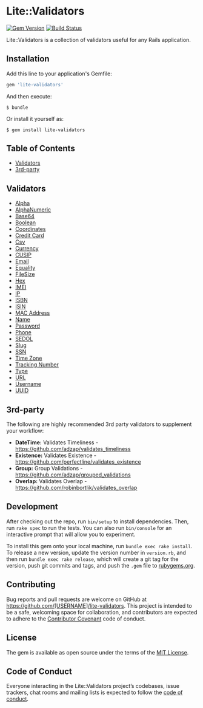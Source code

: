 # Lite::Validators

[![Gem Version](https://badge.fury.io/rb/lite-validators.svg)](http://badge.fury.io/rb/lite-validators)
[![Build Status](https://travis-ci.org/drexed/lite-validators.svg?branch=master)](https://travis-ci.org/drexed/lite-validators)

Lite::Validators is a collection of validators useful for any Rails application.

## Installation

Add this line to your application's Gemfile:

```ruby
gem 'lite-validators'
```

And then execute:

    $ bundle

Or install it yourself as:

    $ gem install lite-validators

## Table of Contents

* [Validators](#validators)
* [3rd-party](#3rd-party)

## Validators

* [Alpha](https://github.com/drexed/lite-validators/blob/master/docs/ALPHA.md)
* [AlphaNumeric](https://github.com/drexed/lite-validators/blob/master/docs/ALPHA_NUMERIC.md)
* [Base64](https://github.com/drexed/lite-validators/blob/master/docs/BASE64.md)
* [Boolean](https://github.com/drexed/lite-validators/blob/master/docs/BOOLEAN.md)
* [Coordinates](https://github.com/drexed/lite-validators/blob/master/docs/COORDINATE.md)
* [Credit Card](https://github.com/drexed/lite-validators/blob/master/docs/CREDIT_CARD.md)
* [Csv](#csvvalidator)
* [Currency](https://github.com/drexed/lite-validators/blob/master/docs/CURRENCY.md)
* [CUSIP](#cusipvalidator)
* [Email](#emailvalidator)
* [Equality](#equalityvalidator)
* [FileSize](#filesizevalidator)
* [Hex](#hexvalidator)
* [IMEI](#imeivalidator)
* [IP](#ipvalidator)
* [ISBN](#isbnvalidator)
* [ISIN](#isinvalidator)
* [MAC Address](#macaddressvalidator)
* [Name](#namevalidator)
* [Password](#passwordvalidator)
* [Phone](#phonevalidator)
* [SEDOL](#sedolvalidator)
* [Slug](#slugvalidator)
* [SSN](#ssnvalidator)
* [Time Zone](#timezonevalidator)
* [Tracking Number](#trackingnumbervalidator)
* [Type](#typevalidator)
* [URL](#urlvalidator)
* [Username](#usernamevalidator)
* [UUID](#uuidvalidator)

## 3rd-party

The following are highly recommended 3rd party validators to supplement your workflow:

* **DateTime:** Validates Timeliness - https://github.com/adzap/validates_timeliness
* **Existence:** Validates Existence - https://github.com/perfectline/validates_existence
* **Group:** Group Validations - https://github.com/adzap/grouped_validations
* **Overlap:** Validates Overlap - https://github.com/robinbortlik/validates_overlap

## Development

After checking out the repo, run `bin/setup` to install dependencies. Then, run `rake spec` to run the tests. You can also run `bin/console` for an interactive prompt that will allow you to experiment.

To install this gem onto your local machine, run `bundle exec rake install`. To release a new version, update the version number in `version.rb`, and then run `bundle exec rake release`, which will create a git tag for the version, push git commits and tags, and push the `.gem` file to [rubygems.org](https://rubygems.org).

## Contributing

Bug reports and pull requests are welcome on GitHub at https://github.com/[USERNAME]/lite-validators. This project is intended to be a safe, welcoming space for collaboration, and contributors are expected to adhere to the [Contributor Covenant](http://contributor-covenant.org) code of conduct.

## License

The gem is available as open source under the terms of the [MIT License](https://opensource.org/licenses/MIT).

## Code of Conduct

Everyone interacting in the Lite::Validators project’s codebases, issue trackers, chat rooms and mailing lists is expected to follow the [code of conduct](https://github.com/[USERNAME]/lite-validators/blob/master/CODE_OF_CONDUCT.md).
